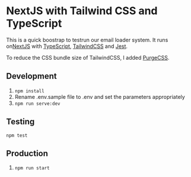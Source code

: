 # NextJS with Tailwind CSS and TypeScript

This is a quick boostrap to testrun our email loader system. It runs on[NextJS](https://nextjs.org) with [TypeScript](https://www.typescriptlang.org/), [TailwindCSS](https://tailwindcss.com) and [Jest](https://jestjs.io).

To reduce the CSS bundle size of TailwindCSS, I added [PurgeCSS](https://www.purgecss.com/).

## Development

1. `npm install`
2. Rename .env.sample file to .env and set the parameters appropriately
3. `npm run serve:dev`

## Testing

`npm test`

## Production

1. `npm run start`
